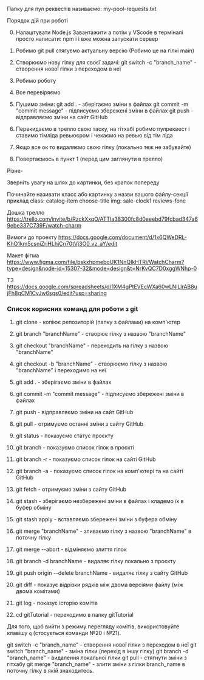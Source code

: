 Папку для пул реквестів називаємо: my-pool-requests.txt

Порядок дій при роботі

0. Налаштувати Node.js
    Завантажити а потім у VScode в терміналі просто написати: npm i
    і вже можна запускати сервер

1.  Робимо git pull стягуємо актуальну версію (Робимо це на гілкі main)

2.  Створюємо нову гілку для своєї задачі: git switch -c "branch_name" -
    створення нової гілки з переходом в неї

3.  Робимо роботу

4.  Все перевіряємо

5.  Пушимо зміни:
git add . - зберігаємо зміни в файлах
git commit -m "commit message" - підписуємо збережені зміни в файлах
git push - відправляємо зміни на сайт GitHub

6. Перекидаємо в трелло свою таску, на гітхабі робимо пулреквест і ставимо тімліда ревьюєром і чекаємо на ревью від тім ліда

7. Якщо все ок то видаляємо свою гілку (локально теж не забувайте)

8. Повертаємось в пункт 1 (перед цим заглянути в трелло)


Різне-

Зверніть увагу на шлях до картинки, без крапок попереду <img src="/images/aboutus/img.png" alt="">

Починайте називати класс або картинку з назви вашого файлу-секції приклад
class: catalog-item  choose-title
img: sale-clock1  reviews-fone

Дошка трелло
https://trello.com/invite/b/RzckXxqO/ATTIa38300fc8d0eeebd79fcbad347a69ebe337C739F/watch-charm

Вимоги до проекту
https://docs.google.com/document/d/1x6QWeDRL-KhO1km5csniZrjHLhiCn70tVj3O0_vz_aY/edit

Макет фігма
https://www.figma.com/file/bskxhpmeboUK1NnQIkHTRi/WatchCharm?type=design&node-id=15307-32&mode=design&t=NrKvQC7D0xggWNhp-0

ТЗ
https://docs.google.com/spreadsheets/d/1XM4gPtEVEcWXa60wLNlLlrAB8ujFh8qCM1CvJw6sqs0/edit?usp=sharing






### Список корисних команд для роботи з git

1. git clone - копіює репозиторій (папку з файлами) на комп'ютер
2. git branch "branchName" - створює гілку з назвою "branchName"
3. git checkout "branchName" - переходить на гілку з назвою "branchName"
4. git checkout -b "branchName" - створюємо гілку з назвою "branchName" і
   переходимо на неї

5. git add . - зберігаємо зміни в файлах
6. git commit -m "commit message" - підписуємо збережені зміни в файлах
7. git push - відправляємо зміни на сайт GitHub
8. git pull - отримуємо останні зміни з сайту GitHub
9. git status - показуємо статус проєкту
10. git branch - показуємо список гілок в проєкті
11. git branch -r - показуємо список гілок на сайті GitHub
12. git branch -a - показуємо список гілок на комп'ютері та на сайті GitHub
13. git fetch - отримуємо зміни з сайту GitHub
14. git stash - зберігаємо незбережені зміни в файлах і кладемо їх в буфер
    обміну

15. git stash apply - вставляємо збережені зміни з буфера обміну
16. git merge "branchName" - зливаємо гілку з назвою "branchName" в поточну
    гілку

17. git merge --abort - відміняємо злиття гілок
18. git branch -d branchName - видаляє гілку локально з проєкту
19. git push origin --delete branchName - видаляє гілку з сайту GitHub
20. git diff - показує відрізки рядків між двома версіями файлу (між двома
    комітами)
21. git log - показує історію комітів
22. cd gitTutorial - переходимо в папку gitTutorial

Для того, щоб вийти з режиму перегляду комітів, використовуйте клавішу `q`
(стосується команди №20 і №21).


git switch -c "branch_name" - створення нової гілки з переходом в неї
git switch "branch_name"    - зміна гілки (перехід в іншу гілку)
git branch -d "branch_name" - видалення локальної гілки
git pull                    - стягнути зміни з гітхабу
git merge "branch_name"     - злити зміни з гілки branch_name в поточну гілку в якій знаходитесь.